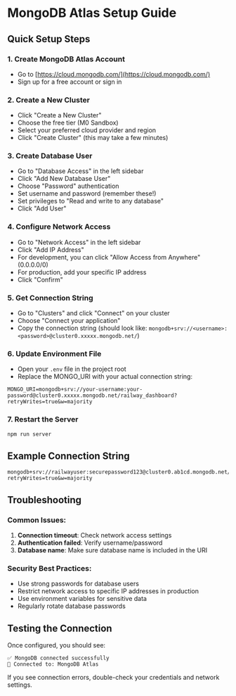 # MongoDB Atlas Setup Guide

## Quick Setup Steps

### 1. Create MongoDB Atlas Account
- Go to [https://cloud.mongodb.com/](https://cloud.mongodb.com/)
- Sign up for a free account or sign in

### 2. Create a New Cluster
- Click "Create a New Cluster"
- Choose the free tier (M0 Sandbox)
- Select your preferred cloud provider and region
- Click "Create Cluster" (this may take a few minutes)

### 3. Create Database User
- Go to "Database Access" in the left sidebar
- Click "Add New Database User"
- Choose "Password" authentication
- Set username and password (remember these!)
- Set privileges to "Read and write to any database"
- Click "Add User"

### 4. Configure Network Access
- Go to "Network Access" in the left sidebar
- Click "Add IP Address"
- For development, you can click "Allow Access from Anywhere" (0.0.0.0/0)
- For production, add your specific IP address
- Click "Confirm"

### 5. Get Connection String
- Go to "Clusters" and click "Connect" on your cluster
- Choose "Connect your application"
- Copy the connection string (should look like: `mongodb+srv://<username>:<password>@cluster0.xxxxx.mongodb.net/`)

### 6. Update Environment File
- Open your `.env` file in the project root
- Replace the MONGO_URI with your actual connection string:
```
MONGO_URI=mongodb+srv://your-username:your-password@cluster0.xxxxx.mongodb.net/railway_dashboard?retryWrites=true&w=majority
```

### 7. Restart the Server
```bash
npm run server
```

## Example Connection String
```
mongodb+srv://railwayuser:securepassword123@cluster0.ab1cd.mongodb.net/railway_dashboard?retryWrites=true&w=majority
```

## Troubleshooting

### Common Issues:
1. **Connection timeout**: Check network access settings
2. **Authentication failed**: Verify username/password
3. **Database name**: Make sure database name is included in the URI

### Security Best Practices:
- Use strong passwords for database users
- Restrict network access to specific IP addresses in production
- Use environment variables for sensitive data
- Regularly rotate database passwords

## Testing the Connection
Once configured, you should see:
```
✅ MongoDB connected successfully
🔗 Connected to: MongoDB Atlas
```

If you see connection errors, double-check your credentials and network settings.